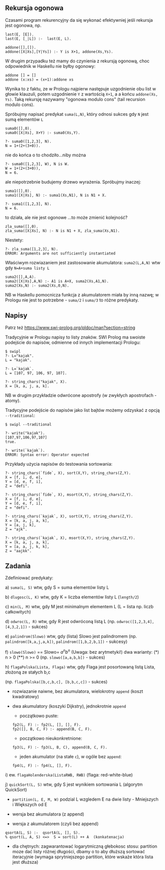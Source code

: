 ## Rekursja ogonowa

Czasami program rekurencyjny da się wykonać efektywniej jeśli rekursja jest ogonowa, np.

```
last(E, [E]).
last(E, [_|L]) :-  last(E, L).

addone([],[]).
addone([X|Xs],[Y|Ys]) :- Y is X+1, addone(Xs,Ys).
```

W drugim przypadku też mamy do czynienia z rekursją ogonową, choc odpowiednik w Haskellu nie byłby ogonowy:

```
addone [] = []
addone (x:xs) = (x+1):addone xs
```

Wynika to z faktu, ze w Prologu najpierw następuje uzgodnienie obu list w głowie klauzuli, potem uzgodnienie `Y` z wartością `X+1`, a a końcu `addone(Xs, Ys)`.
Taką rekursję nazywamy "ogonowa modulo cons" (tail recursion modulo cons).

Spróbujmy napisać predykat `suma(L,N)`, który odnosi sukces gdy  `N` jest sumą elementów `L`

```
suma0([],0).
suma0([X|Xs], X+Y) :- suma0(Xs,Y).
```

```
?- suma0([1,2,3], N).
N = 1+(2+(3+0)).
```

nie do końca o to chodziło...niby można

```
?- suma0([1,2,3], W), N is W.
W = 1+(2+(3+0)),
N = 6.
```
ale niepotrzebnie budujemy drzewo wyrażenia. Spróbujmy inaczej:

```
suma1([],0).
suma1([X|Xs], N) :- suma1(Xs,N1), N is N1 + X.
```

```
?- suma1([1,2,3], N).
N = 6.
```

to działa, ale nie jest ogonowe ...to może zmienić kolejność?

```
zla_suma([],0).
zla_suma([X|Xs], N) :- N is N1 + X, zla_suma(Xs,N1).
```
Niestety:

```
?- zla_suma([1,2,3], N).
ERROR: Arguments are not sufficiently instantiated
```
Właściwym rozwiazaniem jest zastosowanie akumulatora: `suma2(L,A,N)` wtw gdy `N=A+suma listy L`

```
suma2([],A,A).
suma2([X|Xs],A,N) :- A1 is A+X, suma2(Xs,A1,N).
suma2(Xs,N) :- suma2(Xs,0,N).
```
NB w Haskellu pomocnicza funkcja z akumulatorem miała by inną nazwę;
w Prologu nie jest to potrzebne - `suma/2` i `suma/3` to różne predykaty.

## Napisy


Patrz też https://www.swi-prolog.org/pldoc/man?section=string

Tradycyjnie w Prologu napisy to listy znaków.
SWI Prolog ma swoiste podejście do napisów, odmienne od innych implementacji Prologu:
```
$ swipl
?- L="kajak".
L = "kajak".

?- L=`kajak`.
L = [107, 97, 106, 97, 107].

?- string_chars("kajak", X).
X = [k, a, j, a, k].
```
NB w drugim przykładzie odwrócone apostrofy (w zwykłych apostrofach - atomy).

Tradycyjne podejście do napisów jako list bajtów możemy odzyskać z opcją `--traditional`:

```
$ swipl --traditional

?- write("kajak").
[107,97,106,97,107]
true.

?- write(`kajak`).
ERROR: Syntax error: Operator expected
```

Przykłady użycia napisów do testowania sortowania:

```
?- string_chars(`fide`, X), sort(X,Y), string_chars(Z,Y).
X = [f, i, d, e],
Y = [d, e, f, i],
Z = "defi".

?- string_chars(`fide`, X), msort(X,Y), string_chars(Z,Y).
X = [f, i, d, e],
Y = [d, e, f, i],
Z = "defi".

?- string_chars(`kajak`, X), sort(X,Y), string_chars(Z,Y).
X = [k, a, j, a, k],
Y = [a, j, k],
Z = "ajk".

?- string_chars(`kajak`, X), msort(X,Y), string_chars(Z,Y).
X = [k, a, j, a, k],
Y = [a, a, j, k, k],
Z = "aajkk".
```

## Zadania

Zdefiniować predykaty:

 a) `suma(L, S)` wtw, gdy S = suma elementów listy L

 b) `dlugosc(L, K)` wtw, gdy K = liczba elementów listy L (`length/2`)

 c) `min(L, M)` wtw, gdy M jest minimalnym elementem L
                        (L = lista np. liczb całkowitych)

 d) `odwroc(L, R)` wtw, gdy R jest odwróconą listą L
      (np. `odwroc([1,2,3,4], [4,3,2,1])` - sukces)

 e) `palindrom(Slowo)` wtw, gdy (lista) Slowo jest palindromem
      (np. `palindrom([k,a,j,a,k])`, `palindrom([1,b,2,b,1])` - sukcesy)

 f) `slowo(Slowo)` == Slowo= $a^n b^n$      (Uwaga: bez arytmetyki!)
      dwa warianty:  (*) n > 0  (**) n >= 0
      (np. `slowo([a,a,b,b])` - sukces)

 <!-- g) `slowo(Zdanie, Reszta) == Zdanie = Slowo * Reszta`, `Slowo` - jw.
 (np. `slowo([a,a,b,b,c,d], [c,d])` - sukces) -->

 h) `flagaPolska(Lista, Flaga)` wtw, gdy Flaga jest posortowaną listą Lista, złożoną ze stałych b,c
 
 (np. `flagaPolska([b,c,b,c], [b,b,c,c])` - sukces)

- rozwiazanie naiwne, bez akumulatora, wielokrotny `append` (koszt kwadratowy)
- dwa akumulatory (koszyki Dijkstry), jednokrotnie `append`
    - początkowo puste: 
    ```
    fp2(L, F) :- fp2(L, [], [], F).
    fp2([], B, C, F) :- append(B, C, F).
    ```
    - początkowo nieukonkretnione:
    
     ```
     fp3(L, F) :- fp3(L, B, C), append(B, C, F).
     ```

    - jeden akumulator (na stałe `c`), w ogóle bez `append`:
    ```
    fp4(L, F) :- fp4(L, [], F).
    ```


 i) ew. `flagaHolenderska(ListaRWB, RWB)` (flaga: red-white-blue)

 j) `quickSort(L, S)` wtw, gdy S jest wynikiem sortowania L (algorytm QuickSort)

   *  `partition(L, E, M, W)`  podzial L wzgledem E na dwie listy -  Mniejszych i Większych od E

   * wersja bez akumulatora (z append)

   * wersja z akumulatorem (czyli bez append)
   ```
   qsortA(L, S) :-  qsortA(L, [], S).
   % qsort(L, A, S) <=>  S = sort(L) ++ A  (konkatenacja)
   ```
* dla chętnych: zagwarantować logarytmiczną głebokosc stosu: partition moze dać listy różnej długości, dbamy o to aby dłuższą sortować iteracyjnie (wymaga sprytniejszego partition, które wskaże która lista jest dłuższa)

